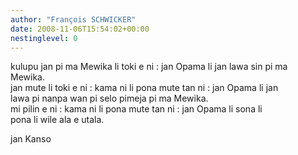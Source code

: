 ```yaml
---
author: "François SCHWICKER"
date: 2008-11-06T15:54:02+00:00
nestinglevel: 0
---
```

kulupu jan pi ma Mewika li toki e ni : jan Opama li jan lawa sin pi ma  
Mewika.  
jan mute li toki e ni : kama ni li pona mute tan ni : jan Opama li jan  
lawa pi nanpa wan pi selo pimeja pi ma Mewika.  
mi pilin e ni : kama ni li pona mute tan ni : jan Opama li sona li  
pona li wile ala e utala.  
  
jan Kanso